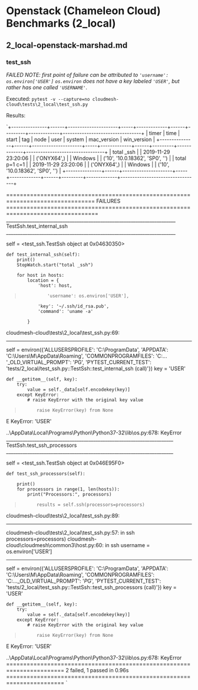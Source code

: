 # Openstack (Chameleon Cloud) Benchmarks (2_local)

## 2_local-openstack-marshad.md

### test_ssh

*FAILED*
*NOTE: first point of failure can be attributed to
`'username': os.environ['USER']`
`os.environ` does not have a key labeled `'USER'`, but rather has one called `'USERNAME'`.*

Executed:
`pytest -v --capture=no cloudmesh-cloud\tests\2_local\test_ssh.py`

Results:

`+---------------+------+---------------------+-----+-------------+------+---------+-------------+---------------------------------+
| timer         | time | start               | tag | node        | user | system  | mac_version | win_version                     |
+---------------+------+---------------------+-----+-------------+------+---------+-------------+---------------------------------+
| total _ssh    |      | 2019-11-29 23:20:06 |     | ('ONYX64',) |      | Windows |             | ('10', '10.0.18362', 'SP0', '') |
| total p=1 c=1 |      | 2019-11-29 23:20:06 |     | ('ONYX64',) |      | Windows |             | ('10', '10.0.18362', 'SP0', '') |
+---------------+------+---------------------+-----+-------------+------+---------+-------------+---------------------------------+

================================================================================ FAILURES =================================================================================
________________________________________________________________________ TestSsh.test_internal_ssh ________________________________________________________________________

self = <test_ssh.TestSsh object at 0x04630350>

    def test_internal_ssh(self):
        print()
        StopWatch.start("total _ssh")

        for host in hosts:
            location = {
                'host': host,
>               'username': os.environ['USER'],
                'key': '~/.ssh/id_rsa.pub',
                'command': 'uname -a'

            }

cloudmesh-cloud\tests\2_local\test_ssh.py:69:
_ _ _ _ _ _ _ _ _ _ _ _ _ _ _ _ _ _ _ _ _ _ _ _ _ _ _ _ _ _ _ _ _ _ _ _ _ _ _ _ _ _ _ _ _ _ _ _ _ _ _ _ _ _ _ _ _ _ _ _ _ _ _ _ _ _ _ _ _ _ _ _ _ _ _ _ _ _ _ _ _ _ _ _ _ _

self = environ({'ALLUSERSPROFILE': 'C:\\ProgramData', 'APPDATA': 'C:\\Users\\M\\AppData\\Roaming', 'COMMONPROGRAMFILES': 'C:\... '_OLD_VIRTUAL_PROMPT': '$P$G', 'PYTEST_CURRENT_TEST': 'tests/2_local/test_ssh.py::TestSsh::test_internal_ssh (call)'})
key = 'USER'

    def __getitem__(self, key):
        try:
            value = self._data[self.encodekey(key)]
        except KeyError:
            # raise KeyError with the original key value
>           raise KeyError(key) from None
E           KeyError: 'USER'

..\AppData\Local\Programs\Python\Python37-32\lib\os.py:678: KeyError
_______________________________________________________________________ TestSsh.test_ssh_processors _______________________________________________________________________

self = <test_ssh.TestSsh object at 0x046E95F0>

    def test_ssh_processors(self):

        print()
        for processors in range(1, len(hosts)):
            print("Processors:", processors)
>           results = self.ssh(processors=processors)

cloudmesh-cloud\tests\2_local\test_ssh.py:89:
_ _ _ _ _ _ _ _ _ _ _ _ _ _ _ _ _ _ _ _ _ _ _ _ _ _ _ _ _ _ _ _ _ _ _ _ _ _ _ _ _ _ _ _ _ _ _ _ _ _ _ _ _ _ _ _ _ _ _ _ _ _ _ _ _ _ _ _ _ _ _ _ _ _ _ _ _ _ _ _ _ _ _ _ _ _
cloudmesh-cloud\tests\2_local\test_ssh.py:57: in ssh
    processors=processors)
cloudmesh-cloud\cloudmesh\common3\host.py:60: in ssh
    username = os.environ['USER']
_ _ _ _ _ _ _ _ _ _ _ _ _ _ _ _ _ _ _ _ _ _ _ _ _ _ _ _ _ _ _ _ _ _ _ _ _ _ _ _ _ _ _ _ _ _ _ _ _ _ _ _ _ _ _ _ _ _ _ _ _ _ _ _ _ _ _ _ _ _ _ _ _ _ _ _ _ _ _ _ _ _ _ _ _ _

self = environ({'ALLUSERSPROFILE': 'C:\\ProgramData', 'APPDATA': 'C:\\Users\\M\\AppData\\Roaming', 'COMMONPROGRAMFILES': 'C:\..._OLD_VIRTUAL_PROMPT': '$P$G', 'PYTEST_CURRENT_TEST': 'tests/2_local/test_ssh.py::TestSsh::test_ssh_processors (call)'})
key = 'USER'

    def __getitem__(self, key):
        try:
            value = self._data[self.encodekey(key)]
        except KeyError:
            # raise KeyError with the original key value
>           raise KeyError(key) from None
E           KeyError: 'USER'

..\AppData\Local\Programs\Python\Python37-32\lib\os.py:678: KeyError
======================================================================= 2 failed, 1 passed in 0.96s =======================================================================
`
